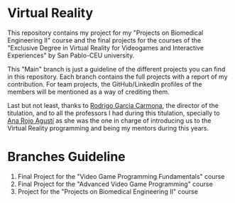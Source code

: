 # Virtual Reality
This repository contains my project for my "Projects on Biomedical Engineering II" course and the final projects for the courses of the "Exclusive Degree in Virtual Reality for Videogames and Interactive Experiences" by San Pablo-CEU university.

This "Main" branch is just a guideline of the different projects you can find in this repository. Each branch contains the full projects with a report of my contribution.
For team projects, the GitHub/LinkedIn profiles of the members will be mentioned as a way of crediting them.

Last but not least, thanks to [Rodrigo Garcia Carmona](https://www.linkedin.com/in/rgarciacarmona/), the director of the titulation, and to all the professors I had during this titulation, specially to [Ana Rojo Agustí](https://www.linkedin.com/in/ana-rojo-agusti/) as she was the one in charge of introducing us to the Virtual Reality programming and being my mentors during this years.


# Branches Guideline
1. Final Project for the "Video Game Programming Fundamentals" course
3. Final Project for the "Advanced Video Game Programming" course
4. Project for the "Projects on Biomedical Engineering II" course
